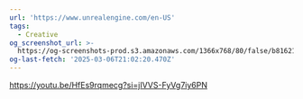 ```yaml
---
url: 'https://www.unrealengine.com/en-US'
tags:
  - Creative
og_screenshot_url: >-
  https://og-screenshots-prod.s3.amazonaws.com/1366x768/80/false/b8162168579dbd46e4e46eb16fe95a62a7d93718f14ea174bb0ce6c442d28cdf.jpeg
og-last-fetch: '2025-03-06T21:02:20.470Z'
---
```


https://youtu.be/HfEs9rqmecg?si=jIVVS-FyVg7iy6PN
